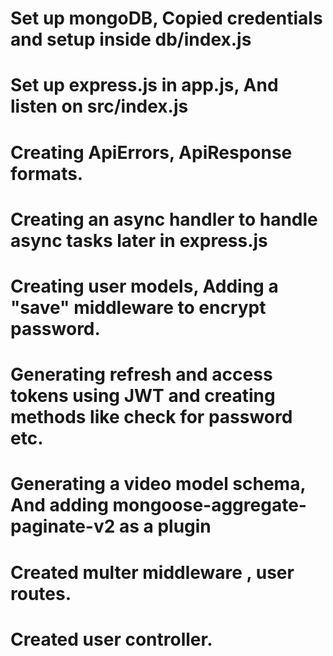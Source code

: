 # Set up mongoDB, Copied credentials and setup inside db/index.js
# Set up express.js in app.js, And listen on src/index.js
# Creating ApiErrors, ApiResponse formats.
# Creating an async handler to handle async tasks later in express.js
# Creating user models, Adding a "save" middleware to encrypt password.
# Generating refresh and access tokens using JWT and creating methods like check for password etc.
# Generating a video model schema, And adding mongoose-aggregate-paginate-v2 as a plugin
# Created multer middleware  , user routes.
# Created user controller.